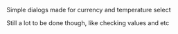 Simple dialogs made for currency and temperature select

Still a lot to be done though, like checking values and etc
